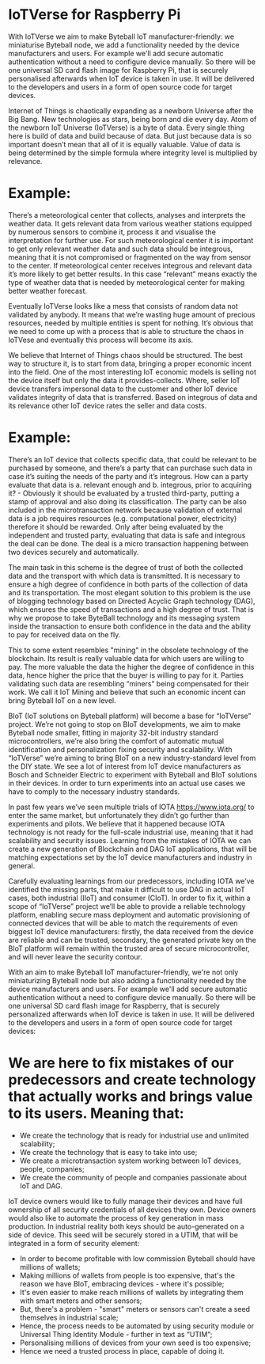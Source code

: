 # IoTVerse for Raspberry Pi
With IoTVerse we aim to make Byteball IoT manufacturer-friendly: we miniaturise Byteball node, we add a functionality needed by the device manufacturers and users. For example we'll add secure automatic authentication without a need to configure device manually. So there will be one universal SD card flash image for Raspberry Pi, that is securely personalised afterwards when IoT device is taken in use. It will be delivered to the developers and users in a form of open source code for target devices.

Internet of Things is chaotically expanding as a newborn Universe after the Big Bang. New technologies as stars, being born and die every day. Atom of the newborn IoT Universe (IoTVerse) is a byte of data. Every single thing here is build of data and build because of data. But just because data is so important doesn’t mean that all of it is equally valuable. Value of data is being determined by the simple formula where integrity level is multiplied by relevance.
# Example: 
There’s a meteorological center that collects, analyses and interprets the weather data. It gets relevant data from various weather stations equipped by numerous sensors to combine it, process it and visualise the interpretation for further use. For such meteorological center it is important to get only relevant weather data and such data should be integrous, meaning that it is not compromised or fragmented on the way from sensor to the center. If meteorological center receives integrous and relevant data it’s more likely to get better results. In this case “relevant” means exactly the type of weather data that is needed by meteorological center for making better weather forecast. 

Eventually IoTVerse looks like a mess that consists of random data not validated by anybody. It means that we’re wasting huge amount of precious resources, needed by multiple entities is spent for nothing. It’s obvious that we need to come up with a process that is able to structure the chaos in IoTVese and eventually this process will become its axis.

We believe that Internet of Things chaos should be structured. The best way to structure it, is to start from data, bringing a proper economic incent into the field. One of the most interesting IoT economic models is selling not the device itself but only the data it provides-collects. Where, seller IoT device transfers impersonal data to the customer and other IoT device validates integrity of data that is transferred. Based on integrous of data and its relevance other IoT device rates the seller and data costs.
# Example: 
There’s an IoT device that collects specific data, that could be relevant to be purchased by someone, and there’s a party that can purchase such data in case it’s suiting the needs of the party and it’s integrous. How can a party evaluate that data is a. relevant enough and b. integrous, prior to acquiring it? - Obviously it should be evaluated by a trusted third-party, putting a stamp of approval and also doing its classification. The party can be also included in the microtransaction network because validation of external data is a job requires resources (e.g. computational power, electricity) therefore it should be rewarded. Only after being evaluated by the independent and trusted party, evaluating that data is safe and integrous the deal can be done. The deal is a micro transaction happening between two devices securely and  automatically.

The main task in this scheme is the degree of trust of both the collected data and the transport with which data is transmitted. It is necessary to ensure a high degree of confidence in both parts of the collection of data and its transportation. The most elegant solution to this problem is the use of blogging technology based on Directed Acyclic Graph technology (DAG), which ensures the speed of transactions and a high degree of trust. That is why we propose to take ByteBall technology and its messaging system inside the transaction to ensure both confidence in the data and the ability to pay for received data on the fly.

This to some extent resembles "mining" in the obsolete technology of the blockchain. Its result is really valuable data for which users are willing to pay. The more valuable the data the higher the degree of confidence in this data, hence higher the price that the buyer is willing to pay for it. Parties validating such data are resembling “miners” being compensated for their work. We call it IoT Mining and believe that such an economic incent can bring Byteball IoT on a new level.

BIoT (IoT solutions on Byteball platform) will become a base for “IoTVerse” project. We’re not going to stop on BIoT developments, we aim to make Byteball node smaller, fitting in majority 32-bit industry standard microcontrollers, we’re also bring the comfort of automatic mutual identification and personalization fixing security and scalability. With “IoTVerse” we’re aiming to bring BIoT on a new industry-standard level from the DIY state. We see a lot of interest from IoT device manufacturers as Bosch and Schneider Electric to experiment with Byteball and BIoT solutions in their devices. In order to turn experiments into an actual use cases we have to comply to the necessary industry standards.

In past few years we’ve seen multiple trials of IOTA https://www.iota.org/ to enter the same market, but unfortunately they didn’t go further than experiments and pilots. We believe that it happened because IOTA technology is not ready for the full-scale industrial use, meaning that it had scalability and security issues. Learning from the mistakes of IOTA we can create a new generation of Blockchain and DAG IoT applications, that will be matching expectations set by the IoT device manufacturers and industry in general.

Carefully evaluating learnings from our predecessors, including IOTA we’ve identified the missing parts, that make it difficult to use DAG in actual IoT cases, both industrial (IIoT) and consumer (CIoT).  In order to fix it, within a scope of “IoTVerse” project we’ll be able to provide a reliable technology platform, enabling secure mass deployment and automatic provisioning of connected devices that will be able to match the requirements of even biggest IoT device manufacturers: firstly, the data received from the device are reliable and can be trusted, secondary, the generated private key on the BIoT platform will remain within the trusted area of secure microcontroller, and will never leave the security contour.

With an aim to make Byteball IoT manufacturer-friendly, we're not only miniaturizing Byteball node but also adding a functionality needed by the device manufacturers and users. For example we'll add secure automatic authentication without a need to configure device manually. So there will be one universal SD card flash image for Raspberry, that is securely personalized afterwards when IoT device is taken in use. It will be delivered to the developers and users in a form of open source code for target devices:

# We are here to fix mistakes of our predecessors and create technology that actually works and brings value to its users. Meaning that:

- We create the technology that is ready for industrial use and unlimited scalability; 
- We create the technology that is easy to take into use; 
- We create a microtransaction system working between IoT devices, people, companies; 
- We create the community of people and companies passionate about IoT and DAG.

IoT device owners would like to fully manage their devices and have full ownership of all security credentials of all devices they own. Device owners would also like to automate the process of key generation in mass production. In industrial reality both keys should be auto-generated on a side of device. This seed will be securely stored in a UTIM, that will be integrated in a form of security element: 

- In order to become profitable with low commission Byteball should have millions of wallets; 
- Making millions of wallets from people is too expensive, that's the reason we have BIoT, embracing devices - where it's possible;
- It's even easier to make reach millions of wallets by integrating them with smart meters and other sensors; 
- But, there's a problem - "smart" meters or sensors can't create a seed themselves in industrial scale; 
- Hence, the process needs to be automated by using security module or Universal Thing Identity Module - further in text as “UTIM”; 
- Personalising millions of devices from your own seed is too expensive; 
- Hence we need a trusted process in place, capable of doing it.
